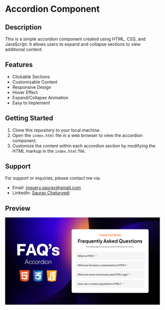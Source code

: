 # Accordion Component

## Description
This is a simple accordion component created using HTML, CSS, and JavaScript. It allows users to expand and collapse sections to view additional content.

## Features
- Clickable Sections
- Customizable Content
- Responsive Design
- Hover Effect
- Expand/Collapse Animation
- Easy to Implement

## Getting Started
1. Clone this repository to your local machine.
2. Open the `index.html` file in a web browser to view the accordion component.
3. Customize the content within each accordion section by modifying the HTML markup in the `index.html` file.

## Support
For support or inquiries, please contact me via:
- Email: inquery.saurav@gmail.com
- LinkedIn: [Saurav Chaturvedi](https://www.linkedin.com/in/isaurav/)

## Preview
![Accordion Component Preview](assets/img/preview.png)

